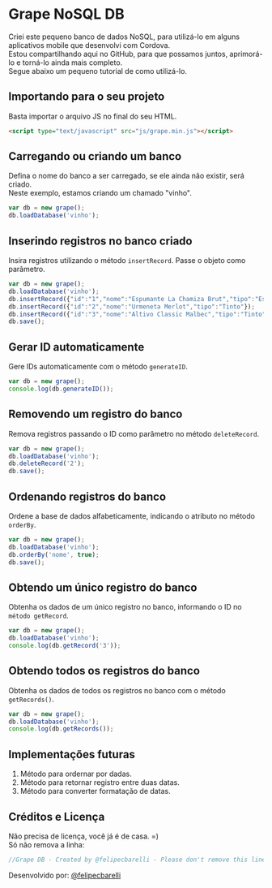 # Grape NoSQL DB

Criei este pequeno banco de dados NoSQL, para utilizá-lo em alguns aplicativos mobile que desenvolvi com Cordova.  
Estou compartilhando aqui no GitHub, para que possamos juntos, aprimorá-lo e torná-lo ainda mais completo.  
Segue abaixo um pequeno tutorial de como utilizá-lo.

## Importando para o seu projeto

Basta importar o arquivo JS no final do seu HTML.

```html
<script type="text/javascript" src="js/grape.min.js"></script>
```

## Carregando ou criando um banco

Defina o nome do banco a ser carregado, se ele ainda não existir, será criado.  
Neste exemplo, estamos criando um chamado "vinho".

```javascript
var db = new grape();
db.loadDatabase('vinho');
```

## Inserindo registros no banco criado

Insira registros utilizando o método `insertRecord`. 
Passe o objeto como parâmetro.

```javascript
var db = new grape();
db.loadDatabase('vinho');
db.insertRecord({"id":"1","nome":"Espumante La Chamiza Brut","tipo":"Espumante"});
db.insertRecord({"id":"2","nome":"Urmeneta Merlot","tipo":"Tinto"});
db.insertRecord({"id":"3","nome":"Altivo Classic Malbec","tipo":"Tinto"});
db.save();
```

## Gerar ID automaticamente

Gere IDs automaticamente com o método `generateID`.

```javascript
var db = new grape();
console.log(db.generateID());
```

## Removendo um registro do banco

Remova registros passando o ID como parâmetro no método `deleteRecord`.

```javascript
var db = new grape();
db.loadDatabase('vinho');
db.deleteRecord('2');
db.save();
```

## Ordenando registros do banco

Ordene a base de dados alfabeticamente, indicando o atributo no método `orderBy`.

```javascript
var db = new grape();
db.loadDatabase('vinho');
db.orderBy('nome', true);
db.save();
```

## Obtendo um único registro do banco

Obtenha os dados de um único registro no banco, informando o ID no `método getRecord`.

```javascript
var db = new grape();
db.loadDatabase('vinho');
console.log(db.getRecord('3'));
```

## Obtendo todos os registros do banco

Obtenha os dados de todos os registros no banco com o método `getRecords()`.

```javascript
var db = new grape();
db.loadDatabase('vinho');
console.log(db.getRecords());
```

## Implementações futuras

1.  Método para ordernar por dadas.
2.  Método para retornar registro entre duas datas.
3.  Método para converter formatação de datas.

## Créditos e Licença

Não precisa de licença, você já é de casa. =)  
Só não remova a linha:

```javascript
//Grape DB - Created by @felipecbarelli - Please don't remove this line.
```

Desenvolvido por: [@felipecbarelli](https://github.com/felipecbarelli)